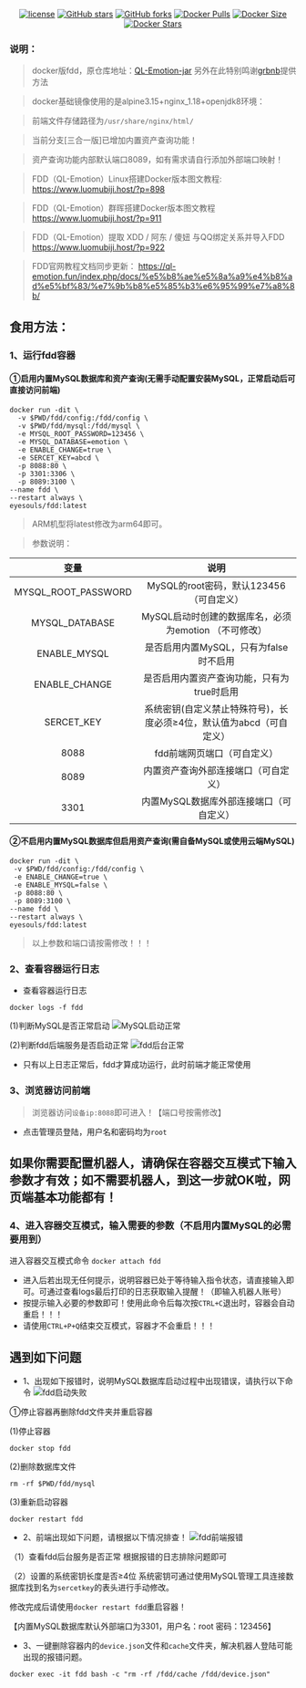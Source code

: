 <p align="center">
    <a href="https://github.com/eyesouls/fdd-docker"><img src="https://img.shields.io/pypi/l/daily?style=plastic" alt="license"></a>
    <a href="https://github.com/eyesouls/fdd-docker"><img src="https://img.shields.io/github/stars/eyesouls/fdd-docker.svg?logo=github&style=plastic" alt="GitHub stars"></a>
    <a href="https://github.com/eyesouls/fdd-docker"><img src="https://img.shields.io/github/forks/eyesouls/fdd-docker.svg?logo=github&style=plastic" alt="GitHub forks"></a>
    <a href="https://hub.docker.com/r/eyesouls/fdd"><img src="https://img.shields.io/docker/pulls/eyesouls/fdd?logo=docker&style=plastic" alt="Docker Pulls"></a>
    <a href="https://hub.docker.com/r/eyesouls/fdd/"><img src="https://img.shields.io/docker/image-size/eyesouls/fdd?logo=docker&style=plastic" alt="Docker Size"></a>
    <a href="https://hub.docker.com/r/eyesouls/fdd/"><img src="https://img.shields.io/docker/stars/eyesouls/fdd?logo=docker&style=plastic" alt="Docker Stars"></a>
</p>

### 说明：

> docker版fdd，原仓库地址：[QL-Emotion-jar](https://github.com/fengxiaoruia/QL-Emotion-jar.git) 另外在此特别鸣谢[grbnb](https://github.com/grbnb)提供方法

> docker基础镜像使用的是alpine3.15+nginx_1.18+openjdk8环境：

> 前端文件存储路径为`/usr/share/nginx/html/`

> 当前分支[三合一版]已增加内置资产查询功能！

> 资产查询功能内部默认端口8089，如有需求请自行添加外部端口映射！

>FDD（QL-Emotion）Linux搭建Docker版本图文教程:
https://www.luomubiji.host/?p=898

>FDD（QL-Emotion）群晖搭建Docker版本图文教程
https://www.luomubiji.host/?p=911

>FDD（QL-Emotion）提取 XDD / 阿东 / 傻妞 与QQ绑定关系并导入FDD
https://www.luomubiji.host/?p=922

>FDD官网教程文档同步更新：
https://ql-emotion.fun/index.php/docs/%e5%b8%ae%e5%8a%a9%e4%b8%ad%e5%bf%83/%e7%9b%b8%e5%85%b3%e6%95%99%e7%a8%8b/

## 食用方法：

### 1、运行fdd容器

#### ①启用内置MySQL数据库和资产查询(无需手动配置安装MySQL，正常启动后可直接访问前端)

```
docker run -dit \
  -v $PWD/fdd/config:/fdd/config \
  -v $PWD/fdd/mysql:/fdd/mysql \
  -e MYSQL_ROOT_PASSWORD=123456 \
  -e MYSQL_DATABASE=emotion \
  -e ENABLE_CHANGE=true \
  -e SERCET_KEY=abcd \
  -p 8088:80 \
  -p 3301:3306 \
  -p 8089:3100 \
--name fdd \
--restart always \
eyesouls/fdd:latest
```
> ARM机型将latest修改为arm64即可。

> 参数说明：

| 变量                  | 说明                                     |
|:-------------------:|:--------------------------------------:|
| MYSQL_ROOT_PASSWORD | MySQL的root密码，默认123456（可自定义）            |
| MYSQL_DATABASE      | MySQL启动时创建的数据库名，必须为emotion （不可修改）      |
| ENABLE_MYSQL        | 是否启用内置MySQL，只有为false时不启用               |
| ENABLE_CHANGE       | 是否启用内置资产查询功能，只有为true时启用                |
| SERCET_KEY          | 系统密钥(自定义禁止特殊符号)，长度必须≥4位，默认值为abcd（可自定义） |
| 8088                | fdd前端网页端口（可自定义）                        |
| 8089                | 内置资产查询外部连接端口（可自定义）                 |
| 3301                | 内置MySQL数据库外部连接端口（可自定义）                 |

#### ②不启用内置MySQL数据库但启用资产查询(需自备MySQL或使用云端MySQL)

```
docker run -dit \
 -v $PWD/fdd/config:/fdd/config \
 -e ENABLE_CHANGE=true \
 -e ENABLE_MYSQL=false \
 -p 8088:80 \
 -p 8089:3100 \
--name fdd \
--restart always \
eyesouls/fdd:latest
```

> 以上参数和端口请按需修改！！！

### 2、查看容器运行日志

- 查看容器运行日志

`docker logs -f fdd`

(1)判断MySQL是否正常启动
![MySQL启动正常](https://s2.loli.net/2022/10/04/LfvmgoIa6XEihM5.png)

(2)判断fdd后端服务是否启动正常
![fdd后台正常](https://s2.loli.net/2022/10/04/CNyTwWXkgsGZbK1.png)

- 只有以上日志正常后，fdd才算成功运行，此时前端才能正常使用

### 3、浏览器访问前端

> 浏览器访问`设备ip:8088`即可进入！【端口号按需修改】

- 点击管理员登陆，用户名和密码均为`root`

## 如果你需要配置机器人，请确保在容器交互模式下输入参数才有效；如不需要机器人，到这一步就OK啦，网页端基本功能都有！

### 4、进入容器交互模式，输入需要的参数（不启用内置MySQL的必需要用到）

进入容器交互模式命令
`docker attach fdd`

- 进入后若出现无任何提示，说明容器已处于等待输入指令状态，请直接输入即可。可通过查看logs最后打印的日志获取输入提醒！（即输入机器人账号）
- 按提示输入必要的参数即可！使用此命令后每次按``CTRL+C``退出时，容器会自动重启！！！
- 请使用`CTRL+P+Q`结束交互模式，容器才不会重启！！！

## 遇到如下问题

- 1、出现如下报错时，说明MySQL数据库启动过程中出现错误，请执行以下命令
  ![fdd启动失败](https://s1.328888.xyz/2022/10/03/PCnOF.png)

①停止容器再删除fdd文件夹并重启容器

(1)停止容器

`docker stop fdd`

(2)删除数据库文件

`rm -rf $PWD/fdd/mysql`

(3)重新启动容器

`docker restart fdd`

- 2、前端出现如下问题，请根据以下情况排查！
  ![fdd前端报错](https://s1.328888.xyz/2022/10/03/PCKHP.png)

（1）查看fdd后台服务是否正常
  根据报错的日志排除问题即可

（2）设置的系统密钥长度是否≥4位
系统密钥可通过使用MySQL管理工具连接数据库找到名为`sercetkey`的表头进行手动修改。

修改完成后请使用`docker restart fdd`重启容器！

【内置MySQL数据库默认外部端口为3301，用户名：root    密码：123456】

- 3、一键删除容器内的`device.json`文件和`cache`文件夹，解决机器人登陆可能出现的报错问题。

`docker exec -it fdd bash -c "rm -rf /fdd/cache /fdd/device.json"`
